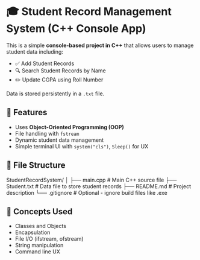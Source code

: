 # 🎓 Student Record Management System (C++ Console App)

This is a simple **console-based project in C++** that allows users to manage student data including:

- ✅ Add Student Records
- 🔍 Search Student Records by Name
- ✏️ Update CGPA using Roll Number

Data is stored persistently in a `.txt` file.

## 📁 Features

- Uses **Object-Oriented Programming (OOP)**
- File handling with `fstream`
- Dynamic student data management
- Simple terminal UI with `system("cls")`, `Sleep()` for UX

## 📂 File Structure

StudentRecordSystem/
│
├── main.cpp # Main C++ source file
├── Student.txt # Data file to store student records
├── README.md # Project description
└── .gitignore # Optional - ignore build files like .exe

## 🧠 Concepts Used

- Classes and Objects
- Encapsulation
- File I/O (ifstream, ofstream)
- String manipulation
- Command line UX

